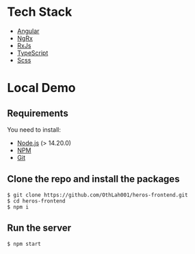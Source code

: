 # Tech Stack
* [Angular](https://angular.io/)
* [NgRx](https://ngrx.io/)
* [RxJs](https://rxjs.dev/)
* [TypeScript](https://www.typescriptlang.org/)
* [Scss](https://sass-lang.com/)

# Local Demo

## Requirements

You need to install:
* [Node.js](https://nodejs.org/) (> 14.20.0)
* [NPM](https://npmjs.org/)
* [Git](https://git-scm.com/)

## Clone the repo and install the packages

    $ git clone https://github.com/OthLah001/heros-frontend.git
    $ cd heros-frontend
    $ npm i

## Run the server

    $ npm start
